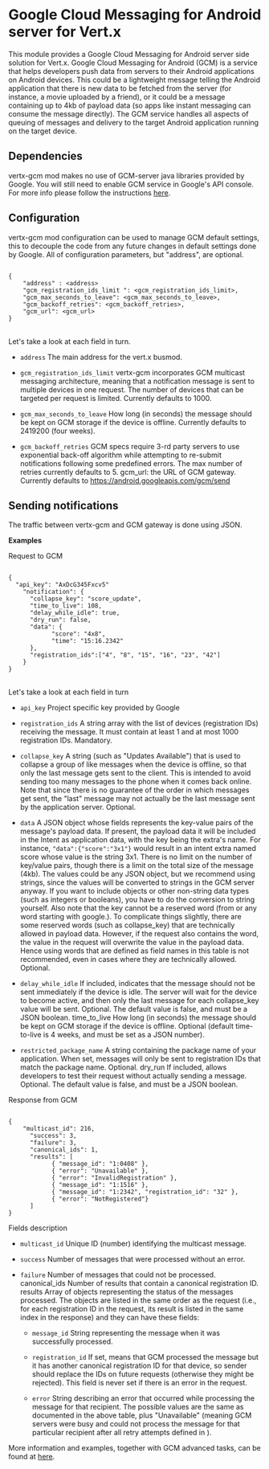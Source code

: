 # Google Cloud Messaging for Android server for Vert.x #

This module provides a Google Cloud Messaging for Android server side solution for Vert.x. 
Google Cloud Messaging for Android (GCM) is a service that helps developers push data from servers to their Android applications on Android devices. This could be a lightweight message telling the Android application that there is new data to be fetched from the server (for instance, a movie uploaded by a friend), or it could be a message containing up to 4kb of payload data (so apps like instant messaging can consume the message directly). The GCM service handles all aspects of queuing of messages and delivery to the target Android application running on the target device.

## Dependencies ##

vertx-gcm mod makes no use of GCM-server java libraries provided by Google. You will still need to enable GCM service in Google's API console. 
For more info please follow the instructions [here](http://developer.android.com/guide/google/gcm/index.html).

## Configuration ##

vertx-gcm mod configuration can be used to manage GCM default settings, this to decouple the code from  any future changes in default settings done by Google. All of configuration parameters, but "address", are optional. 
<pre>
<code>
{
    "address" : &lt;address&gt;
    "gcm_registration_ids_limit ": &lt;gcm_registration_ids_limit&gt;,
    "gcm_max_seconds_to_leave": &lt;gcm_max_seconds_to_leave&gt;,
    "gcm_backoff_retries": &lt;gcm_backoff_retries&gt;,
    "gcm_url": &lt;gcm_url&gt;
}
</code>
</pre>

Let's take a look at each field in turn.


- `address` The main address for the vert.x busmod.

- `gcm_registration_ids_limit` vertx-gcm incorporates GCM multicast messaging architecture, meaning that a notification message is sent to multiple devices in one request. The number of devices that can be targeted per request is limited. Currently defaults to 1000.

- `gcm_max_seconds_to_leave` How long (in seconds) the message should be kept on GCM storage if the device is offline. Currently defaults to 2419200 (four weeks).

- `gcm_backoff_retries` GCM specs require 3-rd party servers to use exponential back-off algorithm while attempting to re-submit notifications following some predefined errors. The max number of retries currently defaults to 5.
gcm_url: the URL of GCM gateway. Currently defaults to https://android.googleapis.com/gcm/send 


## Sending notifications ##

The traffic between vertx-gcm and GCM gateway is done using JSON. 

**Examples**

Request to GCM

<pre>
<code>
{
  "api_key": "AxDcG345Fxcv5"
	"notification":	{ 
	  "collapse_key": "score_update",
	  "time_to_live": 108,
	  "delay_while_idle": true,
	  "dry_run": false,
 	  "data": {
	    	"score": "4x8",
	    	"time": "15:16.2342"
	  },
	  "registration_ids":["4", "8", "15", "16", "23", "42"]
	}
}
</code>
</pre>

Let's take a look at each field in turn


- `api_key` Project specific key provided by Google

- `registration_ids`  A string array with the list of devices (registration IDs) receiving the message. It must contain at least 1 and at most 1000 registration IDs. Mandatory.

- `collapse_key`	A string (such as "Updates Available") that is used to collapse a group of like messages when the device is offline, so that only the last message gets sent to the client. This is intended to avoid sending too many messages to the phone when it comes back online. Note that since there is no guarantee of the order in which messages get sent, the "last" message may not actually be the last message sent by the application server. Optional.

- `data`	A JSON object whose fields represents the key-value pairs of the message's payload data. If present, the payload data it will be included in the Intent as application data, with the key being the extra's name. For instance, `"data":{"score":"3x1"}` would result in an intent extra named score whose value is the string 3x1. There is no limit on the number of key/value pairs, though there is a limit on the total size of the message (4kb). The values could be any JSON object, but we recommend using strings, since the values will be converted to strings in the GCM server anyway. If you want to include objects or other non-string data types (such as integers or booleans), you have to do the conversion to string yourself. Also note that the key cannot be a reserved word (from or any word starting with google.). To complicate things slightly, there are some reserved words (such as collapse_key) that are technically allowed in payload data. However, if the request also contains the word, the value in the request will overwrite the value in the payload data. Hence using words that are defined as field names in this table is not recommended, even in cases where they are technically allowed. Optional.

- `delay_while_idle`	If included, indicates that the message should not be sent immediately if the device is idle. The server will wait for the device to become active, and then only the last message for each collapse_key value will be sent. Optional. The default value is false, and must be a JSON boolean.
time_to_live	How long (in seconds) the message should be kept on GCM storage if the device is offline. Optional (default time-to-live is 4 weeks, and must be set as a JSON number).

- `restricted_package_name`	A string containing the package name of your application. When set, messages will only be sent to registration IDs that match the package name. Optional. 
dry_run	If included, allows developers to test their request without actually sending a message. Optional. The default value is false, and must be a JSON boolean. 


Response from GCM

<pre><code>
{
 	"multicast_id": 216,
	  "success": 3,
	  "failure": 3,
	  "canonical_ids": 1,
	  "results": [
	    	{ "message_id": "1:0408" },
		    { "error": "Unavailable" },
		    { "error": "InvalidRegistration" },
		    { "message_id": "1:1516" },
		    { "message_id": "1:2342", "registration_id": "32" },
		    { "error": "NotRegistered"}
	  ]
}
</code></pre>

Fields description


- `multicast_id`	Unique ID (number) identifying the multicast message.

- `success`	Number of messages that were processed without an error.

- `failure`	Number of messages that could not be processed.
canonical_ids	Number of results that contain a canonical registration ID. 
results	Array of objects representing the status of the messages processed. The objects are listed in the same order as the request (i.e., for each registration ID in the request, its result is listed in the same index in the response) and they can have these fields:
	
	- `message_id` String representing the message when it was successfully processed.

	- `registration_id` If set, means that GCM processed the message but it has another canonical registration ID for that device, so sender should replace the IDs on future requests (otherwise they might be rejected). This field is never set if there is an error in the request.

	- `error` String describing an error that occurred while processing the message for that recipient. The possible values are the same as documented in the above table, plus "Unavailable" (meaning GCM servers were busy and could not process the message for that particular recipient after all retry attempts defined in ).



More information and examples, together with GCM advanced tasks, can be found at [here](http://developer.android.com/guide/google/gcm/gcm.html).

